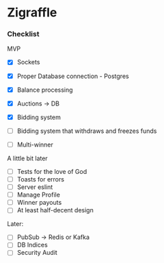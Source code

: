 # Zigraffle

### Checklist

MVP
- [x] Sockets
- [x] Proper Database connection - Postgres
- [x] Balance processing
- [x] Auctions -> DB
- [x] Bidding system
- [ ] Bidding system that withdraws and freezes funds
- [ ] Multi-winner


A little bit later
- [ ] Tests for the love of God
- [ ] Toasts for errors
- [ ] Server eslint
- [ ] Manage Profile
- [ ] Winner payouts
- [ ] At least half-decent design

Later:
- [ ] PubSub -> Redis or Kafka
- [ ] DB Indices
- [ ] Security Audit
